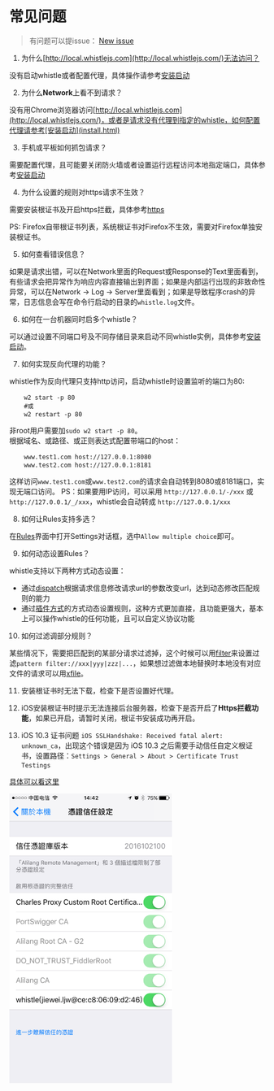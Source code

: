 # 常见问题

> 有问题可以提issue： [New issue](https://github.com/avwo/whistle/issues/new)

1. 为什么[http://local.whistlejs.com](http://local.whistlejs.com/)无法访问？

 没有启动whistle或者配置代理，具体操作请参考[安装启动](install.html)

2. 为什么**Network**上看不到请求？

 没有用Chrome浏览器访问[http://local.whistlejs.com](http://local.whistlejs.com/)，或者是请求没有代理到指定的whistle，如何配置代理请参考[安装启动](install.html)

3. 手机或平板如何抓包请求？

 需要配置代理，且可能要关闭防火墙或者设置运行远程访问本地指定端口，具体参考[安装启动](install.html)

4. 为什么设置的规则对https请求不生效？

 需要安装根证书及开启https拦截，具体参考[https](webui/https.html)

 PS: Firefox自带根证书列表，系统根证书对Firefox不生效，需要对Firefox单独安装根证书。

5. 如何查看错误信息？

 如果是请求出错，可以在Network里面的Request或Response的Text里面看到，有些请求会把异常作为响应内容直接输出到界面；如果是内部运行出现的非致命性异常，可以在Network -> Log -> Server里面看到；如果是导致程序crash的异常，日志信息会写在命令行启动的目录的`whistle.log`文件。

6. 如何在一台机器同时启多个whistle？

 可以通过设置不同端口号及不同存储目录来启动不同whistle实例，具体参考[安装启动](install.html)。

7. 如何实现反向代理的功能？

 whistle作为反向代理只支持http访问，启动whistle时设置监听的端口为80:

	 	w2 start -p 80
		#或
	 	w2 restart -p 80


 非root用户需要加`sudo w2 start -p 80`。
 ​	
 根据域名、或路径、或正则表达式配置带端口的host：

	 	www.test1.com host://127.0.0.1:8080
	 	www.test2.com host://127.0.0.1:8181

 这样访问`www.test1.com`或`www.test2.com`的请求会自动转到8080或8181端口，实现无端口访问。
PS：如果要用IP访问，可以采用 `http://127.0.0.1/-/xxx` 或 `http://127.0.0.1/_/xxx`，whistle会自动转成 `http://127.0.0.1/xxx`

8. 如何让Rules支持多选？

 在[Rules](webui/rules.html)界面中打开Settings对话框，选中`Allow multiple choice`即可。

9. 如何动态设置Rules？

  whistle支持以下两种方式动态设置：

  - 通过[dispatch](rules/dispatch.html)根据请求信息修改请求url的参数改变url，达到动态修改匹配规则的能力
  - 通过[插件方式](plugins/plugins.html)的方式动态设置规则，这种方式更加直接，且功能更强大，基本上可以操作whistle的任何功能，且可以自定义协议功能

10. 如何过滤调部分规则？

 某些情况下，需要把匹配到的某部分请求过滤掉，这个时候可以用[filter](rules/filter.html)来设置过滤`pattern filter://xxx|yyy|zzz|...`，如果想过滤做本地替换时本地没有对应文件的请求可以用[xfile](rules/rule/xfile.html)。

11. 安装根证书时无法下载，检查下是否设置好代理。

12. iOS安装根证书时提示无法连接后台服务器，检查下是否开启了**Https拦截功能**，如果已开启，请暂时关闭，根证书安装成功再开启。

13. iOS 10.3 证书问题
  `iOS SSLHandshake: Received fatal alert: unknown_ca`，出现这个错误是因为 iOS 10.3 之后需要手动信任自定义根证书，设置路径：`Settings > General > About > Certificate Trust Testings`

  [具体可以看这里](http://www.neglectedpotential.com/2017/04/trusting-custom-root-certificates-on-ios-10-3/)

  <img src="img/ios10.3_ca.PNG" width="320">
